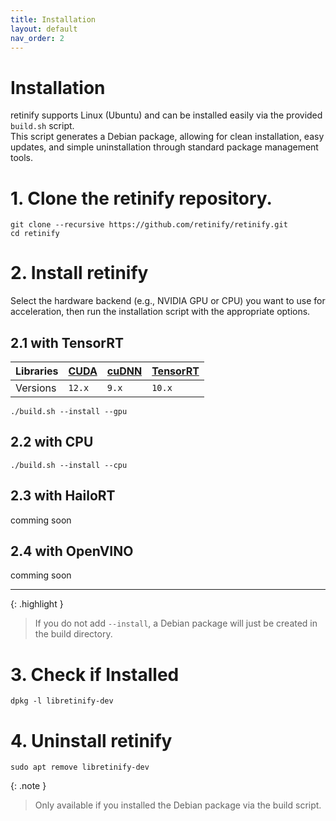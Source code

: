 ```yaml
---
title: Installation
layout: default
nav_order: 2
---
```


# Installation
retinify supports Linux (Ubuntu) and can be installed easily via the provided `build.sh` script.  
This script generates a Debian package, allowing for clean installation, easy updates, and simple uninstallation through standard package management tools.

# 1. Clone the retinify repository.
```
git clone --recursive https://github.com/retinify/retinify.git
cd retinify
```

# 2. Install retinify
Select the hardware backend (e.g., NVIDIA GPU or CPU) you want to use for acceleration, then run the installation script with the appropriate options.
  
## 2.1 with TensorRT
| Libraries    | [CUDA](https://developer.nvidia.com/cuda-toolkit-archive) | [cuDNN](https://developer.nvidia.com/cudnn-archive) | [TensorRT](https://developer.nvidia.com/tensorrt) |  
|:-------------|:--------|:--------|:---------|  
| Versions     | `12.x`  | `9.x`   | `10.x`   |  
  
```
./build.sh --install --gpu
```

## 2.2 with CPU
```
./build.sh --install --cpu
```

## 2.3 with HailoRT
comming soon

## 2.4 with OpenVINO
comming soon

---
{: .highlight }
>If you do not add `--install`, a Debian package will just be created in the build directory.  

# 3. Check if Installed
```
dpkg -l libretinify-dev
```
  
# 4. Uninstall retinify
```
sudo apt remove libretinify-dev
```
{: .note }
>Only available if you installed the Debian package via the build script.  
  

